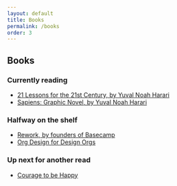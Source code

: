 ```yaml
---
layout: default
title: Books
permalink: /books
order: 3
---
```


<div class="page-banner">
    <h2>Books</h2>
</div>

### Currently reading
- [21 Lessons for the 21st Century, by Yuval Noah Harari](https://www.amazon.in/Lessons-21st-Century-Yuval-Harari/dp/1784708283/)
- [Sapiens: Graphic Novel, by Yuval Noah Harari](https://www.amazon.in/Sapiens-Graphic-Novel-Yuval-Harari/dp/1787332810/)

### Halfway on the shelf
- [Rework, by founders of Basecamp](https://www.amazon.in/ReWork-Change-Way-Work-Forever/dp/0091929784/)
- [Org Design for Design Orgs](https://www.amazon.in/Org-Design-Orgs-Managing-House/dp/9352134419/)

### Up next for another read
- [Courage to be Happy](https://www.amazon.in/Courage-Happy-True-Contentment-Power-ebook/dp/B07KQQTVKD/)

